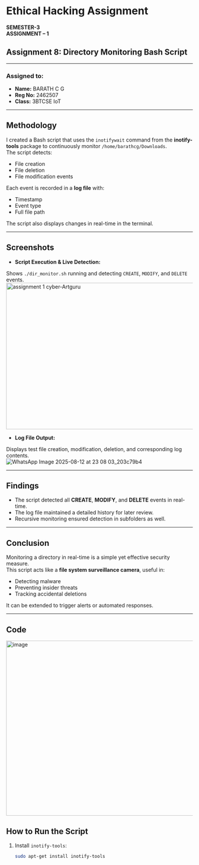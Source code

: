 # Ethical Hacking Assignment  
**SEMESTER-3**  
**ASSIGNMENT – 1**  

## Assignment 8: Directory Monitoring Bash Script  

---

### Assigned to:
- **Name:** BARATH C G  
- **Reg No:** 2462507  
- **Class:** 3BTCSE IoT  

---

## Methodology
I created a Bash script that uses the `inotifywait` command from the **inotify-tools** package to continuously monitor `/home/barathcg/Downloads`.  
The script detects:
- File creation
- File deletion
- File modification events  

Each event is recorded in a **log file** with:
- Timestamp
- Event type
- Full file path  

The script also displays changes in real-time in the terminal.  

---

## Screenshots
- **Script Execution & Live Detection:**
   
Shows `./dir_monitor.sh` running and detecting `CREATE`, `MODIFY`, and `DELETE` events.  
<img width="1024" height="396" alt="assignment 1 cyber-Artguru" src="https://github.com/user-attachments/assets/db720b13-a40d-4266-82d0-89b87440fa19" />

- **Log File Output:**  

Displays test file creation, modification, deletion, and corresponding log contents.  
![WhatsApp Image 2025-08-12 at 23 08 03_203c79b4](https://github.com/user-attachments/assets/838bf03f-dec5-4c50-b441-9ef46e24c05c)


---

## Findings
- The script detected all **CREATE**, **MODIFY**, and **DELETE** events in real-time.  
- The log file maintained a detailed history for later review.  
- Recursive monitoring ensured detection in subfolders as well.  

---

## Conclusion
Monitoring a directory in real-time is a simple yet effective security measure.  
This script acts like a **file system surveillance camera**, useful in:
- Detecting malware
- Preventing insider threats
- Tracking accidental deletions  

It can be extended to trigger alerts or automated responses.  

---
##  Code
<img width="940" height="473" alt="image" src="https://github.com/user-attachments/assets/19631eb7-d951-4b30-9771-cfdb9beffe3e" />


## How to Run the Script
1. Install `inotify-tools`:
   ```bash
   sudo apt-get install inotify-tools
